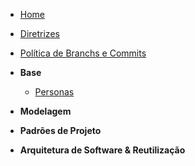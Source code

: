 <!-- docs/_sidebar.md -->

- [Home](/)
- [Diretrizes](/Diretrizes/Diretrizes.md)
- [Política de Branchs e Commits](/politicas/policies.md)

- **Base**
    - [Personas](/base/personas.md)

- **Modelagem**

- **Padrões de Projeto**

- **Arquitetura de Software & Reutilização**
